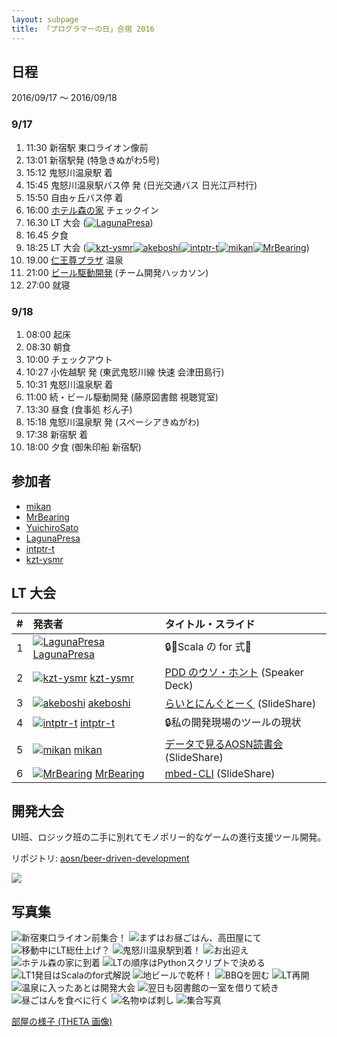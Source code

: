 ```yaml
---
layout: subpage
title: 「プログラマーの日」合宿 2016
---
```


## 日程

2016/09/17 〜 2016/09/18

### 9/17

1. 11:30 新宿駅 東口ライオン像前
2. 13:01 新宿駅発 (特急きぬがわ5号)
3. 15:12 鬼怒川温泉駅 着
4. 15:45 鬼怒川温泉駅バス停 発 (日光交通バス 日光江戸村行)
5. 15:50 自由ヶ丘バス停 着
6. 16:00 [ホテル森の家](http://www.citywalker.net/) チェックイン
7. 16.30 LT 大会 ([![](/images/users/LagunaPresa_16.png "LagunaPresa")](https://github.com/LagunaPresa))
8. 16.45 夕食
9. 18:25 LT 大会 ([![](/images/users/kzt-ysmr_16.png "kzt-ysmr")](https://github.com/kzt-ysmr)[![](/images/users/akeboshi_16.png "akeboshi")](https://github.com/akeboshi)[![](/images/users/intptr-t_16.png "intptr-t")](https://github.com/intptr-t)[![](/images/users/mikan_16.png "mikan")](https://github.com/mikan)[![](/images/users/MrBearing_16.png "MrBearing")](https://github.com/MrBearing))
14. 19.00 [仁王尊プラザ](http://www.niousonplaza.com/daytrip/) 温泉
15. 21:00 [ビール駆動開発](https://github.com/aosn/beer-driven-development) (チーム開発ハッカソン)
7. 27:00 就寝

### 9/18

1. 08:00 起床
2. 08:30 朝食
3. 10:00 チェックアウト
4. 10:27 小佐越駅 発 (東武鬼怒川線 快速 会津田島行)
5. 10:31 鬼怒川温泉駅 着
6. 11:00 続・ビール駆動開発 (藤原図書館 視聴覚室)
7. 13:30 昼食 (食事処 杉ん子)
8. 15:18 鬼怒川温泉駅 発 (スペーシアきぬがわ)
9. 17:38 新宿駅 着
10. 18:00 夕食 (御朱印船 新宿駅)

## 参加者

* [mikan](https://github.com/mikan)
* [MrBearing](https://github.com/MrBearing)
* [YuichiroSato](https://github.com/intptr-t)
* [LagunaPresa](https://github.com/LagunaPresa)
* [intptr-t](https://github.com/akeboshi)
* [kzt-ysmr](https://github.com/kzt-ysmr)

## LT 大会

| # | 発表者                                                                                | タイトル・スライド |
|:--|:--------------------------------------------------------------------------------------|:--------------------|
| 1 | [![](/images/users/LagunaPresa_16.png "LagunaPresa")](https://github.com/LagunaPresa)  [LagunaPresa](https://github.com/LagunaPresa) | :lock::beer:Scala の for 式:beer: |
| 2 | [![](/images/users/kzt-ysmr_16.png "kzt-ysmr")](https://github.com/kzt-ysmr) [kzt-ysmr](https://github.com/kzt-ysmr) | [PDD のウソ・ホント](https://speakerdeck.com/ztrw/aosn-puroguramafalseri-he-su-2016) (Speaker Deck) |
| 3 | [![](/images/users/akeboshi_16.png "akeboshi")](https://github.com/akeboshi) [akeboshi](https://github.com/akeboshi) | [らいとにんぐとーく](http://www.slideshare.net/IsaoAruga/ss-66385002) (SlideShare) |
| 4 | [![](/images/users/intptr-t_16.png "intptr-t")](https://github.com/intptr-t) [intptr-t](https://github.com/intptr-t) | :lock:私の開発現場のツールの現状 |
| 5 | [![](/images/users/mikan_16.png "mikan")](https://github.com/mikan) [mikan](https://github.com/mikan) | [データで見るAOSN読書会](http://www.slideshare.net/YutakaKato/aosn-2016-lt) (SlideShare) |
| 6 | [![](/images/users/MrBearing_16.png "MrBearing")](https://github.com/MrBearing) [MrBearing](https://github.com/MrBearing) | [mbed-CLI](http://www.slideshare.net/TakumiOkamoto/aosn-lt-66293363) (SlideShare) |

## 開発大会

UI班、ロジック班の二手に別れてモノポリー的なゲームの進行支援ツール開発。

リポジトリ: [aosn/beer-driven-development](https://github.com/aosn/beer-driven-development)

![](/images/camp-2016-bdd.png)

## 写真集

![](/photo/20160917-01_4927.jpg "新宿東口ライオン前集合！")
![](/photo/20160917-02_3249.jpg "まずはお昼ごはん、高田屋にて")
![](/photo/20160917-03_0070.jpg "移動中にLT総仕上げ？")
![](/photo/20160917-04_0075.jpg "鬼怒川温泉駅到着！")
![](/photo/20160917-05_0077.jpg "お出迎え")
![](/photo/20160917-06_0079.jpg "ホテル森の家に到着")
![](/photo/20160917-07_3254.jpg "LTの順序はPythonスクリプトで決める")
![](/photo/20160917-08_1599.jpg "LT1発目はScalaのfor式解説")
![](/photo/20160917-09_0072.jpg "地ビールで乾杯！")
![](/photo/20160917-10_0076.jpg "BBQを囲む")
![](/photo/20160917-11_2559.jpg "LT再開")
![](/photo/20160917-12_0331.jpg "温泉に入ったあとは開発大会")
![](/photo/20160918-01_4231.jpg "翌日も図書館の一室を借りて続き")
![](/photo/20160918-02_1603.jpg "昼ごはんを食べに行く")
![](/photo/20160918-03_2202.jpg "名物ゆば刺し")
![](/photo/20160918-04_0079.jpg "集合写真")

[部屋の様子 (THETA 画像)](https://theta360.com/s/ea4gH24OZvHoh5Tj0KkDkIkGy)
